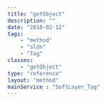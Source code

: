 ```yaml
---
title: "getObject"
description: ""
date: "2018-02-12"
tags:
    - "method"
    - "sldn"
    - "Tag"
classes:
    - "getObject"
type: "reference"
layout: "method"
mainService : "SoftLayer_Tag"
---
```

